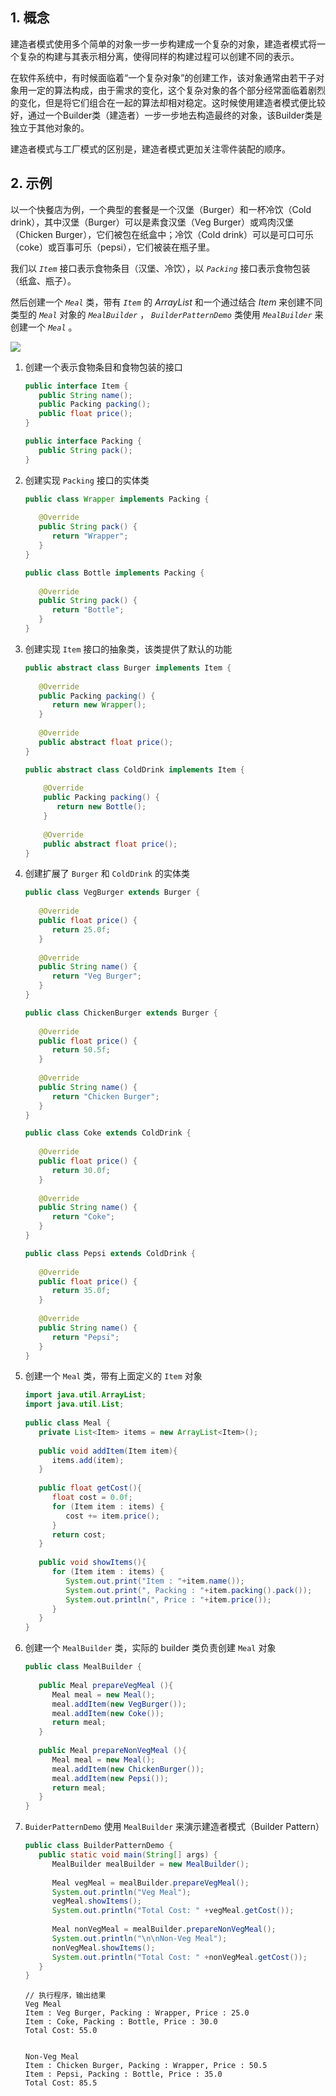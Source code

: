 ## 1. 概念

建造者模式使用多个简单的对象一步一步构建成一个复杂的对象，建造者模式将一个复杂的构建与其表示相分离，使得同样的构建过程可以创建不同的表示。

在软件系统中，有时候面临着“一个复杂对象”的创建工作，该对象通常由若干子对象用一定的算法构成，由于需求的变化，这个复杂对象的各个部分经常面临着剧烈的变化，但是将它们组合在一起的算法却相对稳定。这时候使用建造者模式便比较好，通过一个Builder类（建造者）一步一步地去构造最终的对象，该Builder类是独立于其他对象的。

建造者模式与工厂模式的区别是，建造者模式更加关注零件装配的顺序。

## 2. 示例

以一个快餐店为例，一个典型的套餐是一个汉堡（Burger）和一杯冷饮（Cold drink），其中汉堡（Burger）可以是素食汉堡（Veg Burger）或鸡肉汉堡（Chicken Burger），它们被包在纸盒中；冷饮（Cold drink）可以是可口可乐（coke）或百事可乐（pepsi），它们被装在瓶子里。

我们以 *`Item`* 接口表示食物条目（汉堡、冷饮），以 *`Packing`* 接口表示食物包装（纸盒、瓶子）。

然后创建一个 *`Meal`* 类，带有 *`Item`* 的 *ArrayList* 和一个通过结合 *Item* 来创建不同类型的 *`Meal`* 对象的 *`MealBuilder`* ， *`BuilderPatternDemo`* 类使用 *`MealBuilder`* 来创建一个 *`Meal`* 。

![](https://chua-n.gitee.io/figure-bed/notebook/Java/72.svg)

1. 创建一个表示食物条目和食物包装的接口

    ```java
    public interface Item {
       public String name();
       public Packing packing();
       public float price();    
    }
    ```

    ```java
    public interface Packing {
       public String pack();
    }
    ```

2. 创建实现 `Packing` 接口的实体类

    ```java
    public class Wrapper implements Packing {
     
       @Override
       public String pack() {
          return "Wrapper";
       }
    }
    ```

    ```java
    public class Bottle implements Packing {
     
       @Override
       public String pack() {
          return "Bottle";
       }
    }
    ```

3. 创建实现 `Item` 接口的抽象类，该类提供了默认的功能

    ```java
    public abstract class Burger implements Item {
     
       @Override
       public Packing packing() {
          return new Wrapper();
       }
     
       @Override
       public abstract float price();
    }
    ```

    ```java
    public abstract class ColdDrink implements Item {
     
        @Override
        public Packing packing() {
           return new Bottle();
        }
     
        @Override
        public abstract float price();
    }
    ```

4. 创建扩展了 `Burger` 和 `ColdDrink` 的实体类

    ```java
    public class VegBurger extends Burger {
     
       @Override
       public float price() {
          return 25.0f;
       }
     
       @Override
       public String name() {
          return "Veg Burger";
       }
    }
    ```

    ```java
    public class ChickenBurger extends Burger {
     
       @Override
       public float price() {
          return 50.5f;
       }
     
       @Override
       public String name() {
          return "Chicken Burger";
       }
    }
    ```

    ```java
    public class Coke extends ColdDrink {
     
       @Override
       public float price() {
          return 30.0f;
       }
     
       @Override
       public String name() {
          return "Coke";
       }
    }
    ```

    ```java
    public class Pepsi extends ColdDrink {
     
       @Override
       public float price() {
          return 35.0f;
       }
     
       @Override
       public String name() {
          return "Pepsi";
       }
    }
    ```

5. 创建一个 `Meal` 类，带有上面定义的 `Item` 对象

    ```java
    import java.util.ArrayList;
    import java.util.List;
     
    public class Meal {
       private List<Item> items = new ArrayList<Item>();    
     
       public void addItem(Item item){
          items.add(item);
       }
     
       public float getCost(){
          float cost = 0.0f;
          for (Item item : items) {
             cost += item.price();
          }        
          return cost;
       }
     
       public void showItems(){
          for (Item item : items) {
             System.out.print("Item : "+item.name());
             System.out.print(", Packing : "+item.packing().pack());
             System.out.println(", Price : "+item.price());
          }        
       }    
    }
    ```

6. 创建一个 `MealBuilder` 类，实际的 builder 类负责创建 `Meal` 对象

    ```java
    public class MealBuilder {
     
       public Meal prepareVegMeal (){
          Meal meal = new Meal();
          meal.addItem(new VegBurger());
          meal.addItem(new Coke());
          return meal;
       }   
     
       public Meal prepareNonVegMeal (){
          Meal meal = new Meal();
          meal.addItem(new ChickenBurger());
          meal.addItem(new Pepsi());
          return meal;
       }
    }
    ```

7. `BuiderPatternDemo` 使用 `MealBuilder` 来演示建造者模式（Builder Pattern）

    ```java
    public class BuilderPatternDemo {
       public static void main(String[] args) {
          MealBuilder mealBuilder = new MealBuilder();
     
          Meal vegMeal = mealBuilder.prepareVegMeal();
          System.out.println("Veg Meal");
          vegMeal.showItems();
          System.out.println("Total Cost: " +vegMeal.getCost());
     
          Meal nonVegMeal = mealBuilder.prepareNonVegMeal();
          System.out.println("\n\nNon-Veg Meal");
          nonVegMeal.showItems();
          System.out.println("Total Cost: " +nonVegMeal.getCost());
       }
    }
    ```

    ```text
    // 执行程序，输出结果
    Veg Meal
    Item : Veg Burger, Packing : Wrapper, Price : 25.0
    Item : Coke, Packing : Bottle, Price : 30.0
    Total Cost: 55.0
    
    
    Non-Veg Meal
    Item : Chicken Burger, Packing : Wrapper, Price : 50.5
    Item : Pepsi, Packing : Bottle, Price : 35.0
    Total Cost: 85.5
    ```

